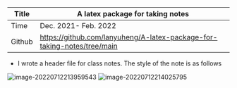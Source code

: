 | Title  | A latex package for taking notes                             |
| ------ | ------------------------------------------------------------ |
| Time   | Dec. 2021- Feb. 2022                                         |
| Github | https://github.com/lanyuheng/A-latex-package-for-taking-notes/tree/main |

+ I wrote a header file for class notes. The style of the note is as follows

![image-20220712213959543](https://user-images.githubusercontent.com/108776529/192677686-c0c7d74a-90ca-4859-8bec-f0ca0bddb6a4.png)
![image-20220712214025795](https://user-images.githubusercontent.com/108776529/192677699-274e6bda-8c39-4474-a824-9894ec9a2970.png)
